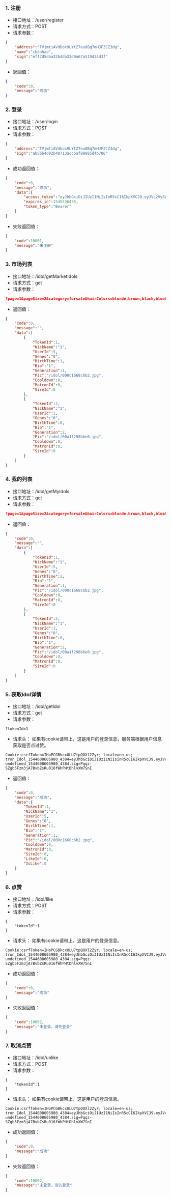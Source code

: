 ### 1. 注册
* 接口地址：/user/register
* 请求方式：POST
* 请求参数：
~~~json
{
    "address":"TVjmtiAVdbox9LYtZ7eu8Bq7mHJFZCZ3dg",
    "name":"chenhao",
    "sign":"eff7d5dba32b4da32d9a67a519434d3f"
}
~~~
* 返回值：
~~~json
{
    "code":0,
    "message":"成功"
}
~~~

### 2. 登录
* 接口地址：/user/login
* 请求方式：POST
* 请求参数：
~~~json
{
    "address":"TVjmtiAVdbox9LYtZ7eu8Bq7mHJFZCZ3dg",
    "sign":"ab56b4d92b40713acc5af89985d4b786"
}
~~~
* 成功返回值：
~~~json
{
    "code":0,
    "message":"成功",
    "data":{
        "access_token":"eyJhbGciOiJIUzI1NiIsInR5cCI6IkpXVCJ9.eyJVc2VySWQiOjUsIkFkZHJlc3MiOiJhZHNmZHNmZHNmZHMxMWRmc2RzZmEiLCJpYXQiOjE1NDU0NTAwNTUsImV4cCI6MTU0NTUzNjQ1NX0.PwUqLko45qLQKIFCy6oC8CCODK1mug_xP4PKF8GjtUI",
        "expires_in":1545536455,
        "token_type":"Bearer"
    }
}
~~~
* 失败返回值：
~~~json
{
    "code":10001,
    "message":"未注册"
}
~~~

### 3. 市场列表
* 接口地址：/idol/getMarketIdols
* 请求方式：get
* 请求参数：
~~~json
?page=1&pageSize=2&category=forsale&hairColors=blonde,brown,black,blue&eyeColors=brown,black&hairStyles=long hair,short hair&attributes=hasname,hasbio,cooldownready,dark skin,blush,smile,open mouth,hat,ribbon,glasses&filters=iteration:1~2,cooldown:ur|ssr|sr|r|n,price:1~2&sort=-id
~~~
* 返回值：
~~~json
{
    "code":0,
    "message":"",
    "data":[
        {
            "TokenId":1,
            "NickName":"1",
            "UserId":5,
            "Genes":"0",
            "BirthTime":1,
            "Bio":"1",
            "Generation":1,
            "Pic":"/idol/000c1668c6b2.jpg",
            "Cooldown":0,
            "MatronId":0,
            "SireId":0
        },
        {
            "TokenId":2,
            "NickName":"1",
            "UserId":1,
            "Genes":"0",
            "BirthTime":0,
            "Bio":"1",
            "Generation":2,
            "Pic":"/idol/00a1f298bbe0.jpg",
            "Cooldown":0,
            "MatronId":0,
            "SireId":0
        }
    ]
}
~~~

### 4. 我的列表
* 接口地址：/idol/getMyIdols
* 请求方式：get
* 请求参数：
~~~json
?page=1&pageSize=2&category=forsale&hairColors=blonde,brown,black,blue&eyeColors=brown,black&hairStyles=long hair,short hair&attributes=hasname,hasbio,cooldownready,dark skin,blush,smile,open mouth,hat,ribbon,glasses&filters=iteration:1~2,cooldown:ur|ssr|sr|r|n,price:1~2&sort=-id
~~~
* 返回值：
~~~json
{
    "code":0,
    "message":"",
    "data":[
        {
            "TokenId":1,
            "NickName":"1",
            "UserId":5,
            "Genes":"0",
            "BirthTime":1,
            "Bio":"1",
            "Generation":1,
            "Pic":"/idol/000c1668c6b2.jpg",
            "Cooldown":0,
            "MatronId":0,
            "SireId":0
        },
        {
            "TokenId":2,
            "NickName":"1",
            "UserId":1,
            "Genes":"0",
            "BirthTime":0,
            "Bio":"1",
            "Generation":2,
            "Pic":"/idol/00a1f298bbe0.jpg",
            "Cooldown":0,
            "MatronId":0,
            "SireId":0
        }
    ]
}
~~~

### 5. 获取Idol详情
* 接口地址：/idol/getIdol
* 请求方式：get
* 请求参数：
~~~
?tokenId=1
~~~
* 请求头：
如果有cookie请带上，这是用户的登录信息，服务端根据用户信息获取是否点过赞。
~~~
Cookie:csrfToken=IHoPCGBkcxULU7tpQOXl2Zyr; locale=en-us; tron_Idol_1544608605980_4384=eyJhbGciOiJIUzI1NiIsInR5cCI6IkpXVCJ9.eyJVc2VySWQiOjUsIkFkZHJlc3MiOiJhZHNmZHNmZHNmZHMxMWRmc2RzZmEiLCJpYXQiOjE1NDUyODY2NzEsImV4cCI6MTU0NTM3MzA3MX0.cPKzSnTw96zoQFAldR1Vkma0HLG2nGgdgdpxjFgo1lY; undefined_1544608605980_4384.sig=Pqqz-SZgb5Fzm3jA7BvbZsRu016fWhPHtDhlvXW7SnI
~~~
* 返回值：
~~~json
{
    "code":0,
    "message":"成功",
    "data":{
        "TokenId":1,
        "NickName":"1",
        "UserId":5,
        "Genes":"0",
        "BirthTime":1,
        "Bio":"1",
        "Generation":1,
        "Pic":"/idol/000c1668c6b2.jpg",
        "Cooldown":0,
        "MatronId":0,
        "SireId":0,
        "LikeId":0,
        "IsLike":0
    }
}
~~~

### 6. 点赞
* 接口地址：/idol/like
* 请求方式：POST
* 请求参数：
~~~
{
    "tokenId":1
}
~~~
* 请求头：
如果有cookie请带上，这是用户的登录信息。
~~~
Cookie:csrfToken=IHoPCGBkcxULU7tpQOXl2Zyr; locale=en-us; tron_Idol_1544608605980_4384=eyJhbGciOiJIUzI1NiIsInR5cCI6IkpXVCJ9.eyJVc2VySWQiOjUsIkFkZHJlc3MiOiJhZHNmZHNmZHNmZHMxMWRmc2RzZmEiLCJpYXQiOjE1NDUyODY2NzEsImV4cCI6MTU0NTM3MzA3MX0.cPKzSnTw96zoQFAldR1Vkma0HLG2nGgdgdpxjFgo1lY; undefined_1544608605980_4384.sig=Pqqz-SZgb5Fzm3jA7BvbZsRu016fWhPHtDhlvXW7SnI
~~~
* 成功返回值：
~~~json
{
    "code":0,
    "message":"成功"
}
~~~
* 失败返回值：
~~~json
{
    "code":10002,
    "message":"未登录，请先登录"
}
~~~

### 7. 取消点赞
* 接口地址：/idol/unlike
* 请求方式：POST
* 请求参数：
~~~
{
    "tokenId":1
}
~~~
* 请求头：
如果有cookie请带上，这是用户的登录信息。
~~~
Cookie:csrfToken=IHoPCGBkcxULU7tpQOXl2Zyr; locale=en-us; tron_Idol_1544608605980_4384=eyJhbGciOiJIUzI1NiIsInR5cCI6IkpXVCJ9.eyJVc2VySWQiOjUsIkFkZHJlc3MiOiJhZHNmZHNmZHNmZHMxMWRmc2RzZmEiLCJpYXQiOjE1NDUyODY2NzEsImV4cCI6MTU0NTM3MzA3MX0.cPKzSnTw96zoQFAldR1Vkma0HLG2nGgdgdpxjFgo1lY; undefined_1544608605980_4384.sig=Pqqz-SZgb5Fzm3jA7BvbZsRu016fWhPHtDhlvXW7SnI
~~~
* 成功返回值：
~~~json
{
    "code":0,
    "message":"成功"
}
~~~
* 失败返回值：
~~~json
{
    "code":10002,
    "message":"未登录，请先登录"
}
~~~
